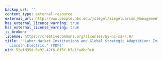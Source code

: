 ```yaml
---
backup_url: ''
content_type: external-resource
external_url: http://www.people.hbs.edu/jsiegel/SiegelLarson_ManagementScience_2009.pdf
has_external_licence_warning: true
has_external_license_warning: true
is_broken: ''
license: https://creativecommons.org/licenses/by-nc-sa/4.0/
title: '"Labor Market Institutions and Global Strategic Adaptation: Evidence from
  Lincoln Electric." (PDF)'
uid: 52efd95d-6e92-42f6-8f5f-b7a1fa8bd0c8
---
```

